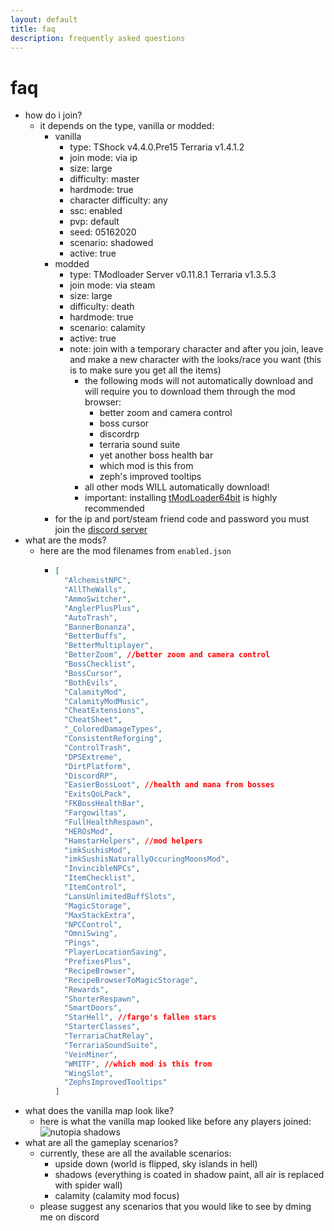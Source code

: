 ```yaml
---
layout: default
title: faq
description: frequently asked questions
---
```


# faq

- how do i join?
  - it depends on the type, vanilla or modded:
    - vanilla
      - type: TShock v4.4.0.Pre15 Terraria v1.4.1.2
      - join mode: via ip
      - size: large
      - difficulty: master
      - hardmode: true
      - character difficulty: any
      - ssc: enabled
      - pvp: default
      - seed: 05162020
      - scenario: shadowed
      - active: true
     - modded
       - type: TModloader Server v0.11.8.1 Terraria v1.3.5.3
       - join mode: via steam
       - size: large
       - difficulty: death
       - hardmode: true
       - scenario: calamity
       - active: true
       - note: join with a temporary character and after you join, leave and make a new character with the looks/race you want (this is to make sure you get all the items)
         - the following mods will not automatically download and will require you to download them through the mod browser:
           - better zoom and camera control
           - boss cursor
           - discordrp
           - terraria sound suite
           - yet another boss health bar
           - which mod is this from
           - zeph's improved tooltips
         - all other mods WILL automatically download!
         - important: installing [tModLoader64bit](https://github.com/Dradonhunter11/tModLoader64bit/releases/latest) is highly recommended
     - for the ip and port/steam friend code and password you must join the [discord server](https://discord.gg/884crYr)
- what are the mods?
  - here are the mod filenames from `enabled.json`
    - ```json
      [
        "AlchemistNPC",
        "AllTheWalls",
        "AmmoSwitcher",
        "AnglerPlusPlus",
        "AutoTrash",
        "BannerBonanza",
        "BetterBuffs",
        "BetterMultiplayer",
        "BetterZoom", //better zoom and camera control
        "BossChecklist",
        "BossCursor",
        "BothEvils",
        "CalamityMod",
        "CalamityModMusic",
        "CheatExtensions",
        "CheatSheet",
        "_ColoredDamageTypes",
        "ConsistentReforging",
        "ControlTrash",
        "DPSExtreme",
        "DirtPlatform",
        "DiscordRP",
        "EasierBossLoot", //health and mana from bosses
        "ExitsQoLPack",
        "FKBossHealthBar",
        "Fargowiltas",
        "FullHealthRespawn",
        "HEROsMod",
        "HamstarHelpers", //mod helpers
        "imkSushisMod",
        "imkSushisNaturallyOccuringMoonsMod",
        "InvincibleNPCs",
        "ItemChecklist",
        "ItemControl",
        "LansUnlimitedBuffSlots",
        "MagicStorage",
        "MaxStackExtra",
        "NPCControl",
        "OmniSwing",
        "Pings",
        "PlayerLocationSaving",
        "PrefixesPlus",
        "RecipeBrowser",
        "RecipeBrowserToMagicStorage",
        "Rewards",
        "ShorterRespawn",
        "SmartDoors",
        "StarHell", //fargo's fallen stars
        "StarterClasses",
        "TerrariaChatRelay",
        "TerrariaSoundSuite",
        "VeinMiner",
        "WMITF", //which mod is this from
        "WingSlot",
        "ZephsImprovedTooltips"
      ]   
      ```
- what does the vanilla map look like?
  - here is what the vanilla map looked like before any players joined:
  ![nutopia shadows](https://cdn.discordapp.com/attachments/806945046531407952/815411490550579200/unknown.png)
- what are all the gameplay scenarios?
  - currently, these are all the available scenarios:
    - upside down (world is flipped, sky islands in hell)
    - shadows (everything is coated in shadow paint, all air is replaced with spider wall)
    - calamity (calamity mod focus)
  - please suggest any scenarios that you would like to see by dming me on discord
